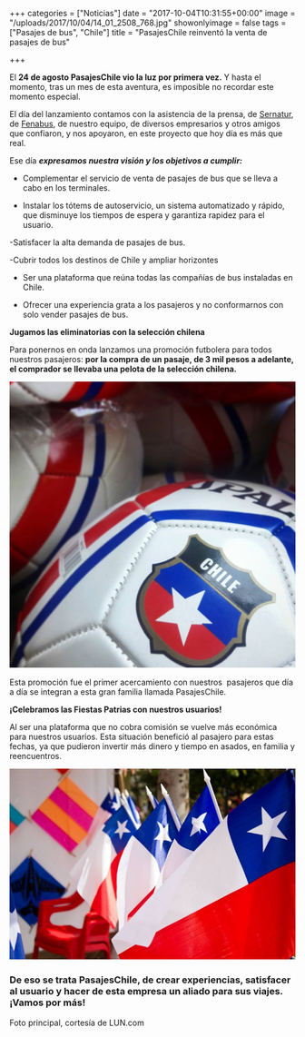 +++
categories = ["Noticias"]
date = "2017-10-04T10:31:55+00:00"
image = "/uploads/2017/10/04/14_01_2508_768.jpg"
showonlyimage = false
tags = ["Pasajes de bus", "Chile"]
title = "PasajesChile reinventó la venta de pasajes de bus"

+++


El **24 de agosto PasajesChile vio la luz por primera vez.** Y hasta el momento, tras un mes de esta aventura, es imposible no recordar este momento especial.

El día del lanzamiento contamos con la asistencia de la prensa, de [Sernatur](https://www.sernatur.cl/), de [Fenabus](http://www.fenabus.cl/), de nuestro equipo, de diversos empresarios y otros amigos que confiaron, y nos apoyaron, en este proyecto que hoy día es más que real.

Ese día **_expresamos nuestra visión y los objetivos a cumplir:_**

- Complementar el servicio de venta de pasajes de bus que se lleva a cabo en los terminales.

- Instalar los tótems de autoservicio, un sistema automatizado y rápido, que disminuye los tiempos de espera y garantiza rapidez para el usuario.

-Satisfacer la alta demanda de pasajes de bus.

-Cubrir todos los destinos de Chile y ampliar horizontes

- Ser una plataforma que reúna todas las compañías de bus instaladas en Chile.

- Ofrecer una experiencia grata a los pasajeros y no conformarnos con solo vender pasajes de bus.

**Jugamos las eliminatorias con la selección chilena**

Para ponernos en onda lanzamos una promoción futbolera para todos nuestros pasajeros: **por la compra de un pasaje, de 3 mil pesos a adelante, el comprador se llevaba una pelota de la selección chilena.**

<img src="/uploads/2017/10/04/21369043_1590815424310689_3980888136396560348_o.jpg" class=" forestry--none" style="float: none;">

Esta promoción fue el primer acercamiento con nuestros  pasajeros que día a día se integran a esta gran familia llamada PasajesChile.

**¡Celebramos las Fiestas Patrias con nuestros usuarios!**

Al ser una plataforma que no cobra comisión se vuelve más económica para nuestros usuarios. Esta situación benefició al pasajero para estas fechas, ya que pudieron invertir más dinero y tiempo en asados, en familia y reencuentros.

![](/uploads/2017/10/04/21149969_1586159151442983_1325312883311585565_n.jpg)

### De eso se trata PasajesChile, de crear experiencias, satisfacer al usuario y hacer de esta empresa un aliado para sus viajes. ¡Vamos por más!

Foto principal, cortesía de LUN.com

